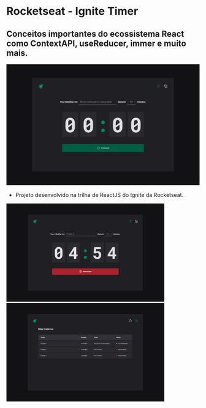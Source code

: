 # Rocketseat - Ignite Timer
## Conceitos importantes do ecossistema React como ContextAPI, useReducer, immer e muito mais.

<img src="./public/home.png" />

- Projeto desenvolvido na trilha de ReactJS do Ignite da Rocketseat.

<div>
  <img width="412" src="./public/home-task-initialized.png" />
  <img width="412" src="./public/history.png" />
</div>
